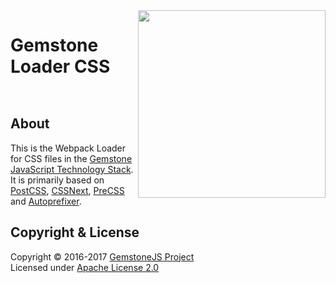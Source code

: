 
<img src="https://rawgit.com/gemstonejs/gemstone-artwork/master/gemstone-logo-white.svg" width="300" align="right" alt=""/>

Gemstone Loader CSS
===================

<p/>
<img src="https://nodei.co/npm/gemstone-loader-css.png?downloads=true&stars=true" alt=""/>
<p/>
<img src="https://david-dm.org/rse/gemstone-loader-css.png" alt=""/>

About
-----

This is the Webpack Loader for CSS files in the
[Gemstone JavaScript Technology Stack](http://gemstonejs.com).
It is primarily based on [PostCSS](http://postcss.org/), [CSSNext](http://cssnext.io/),
[PreCSS](https://jonathantneal.github.io/precss/) and [Autoprefixer](https://autoprefixer.github.io/).

Copyright &amp; License
-----------------------

Copyright &copy; 2016-2017 [GemstoneJS Project](http://gemstonejs.com)<br/>
Licensed under [Apache License 2.0](https://spdx.org/licenses/Apache-2.0)

